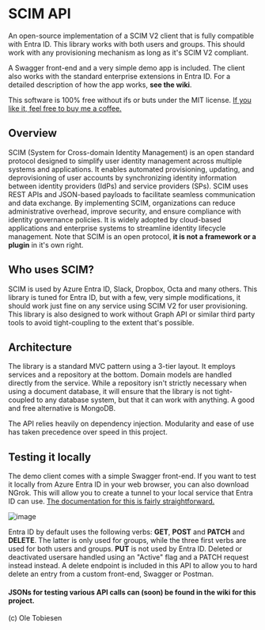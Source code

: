 # SCIM API
An open-source implementation of a SCIM V2 client that is fully compatible with Entra ID. This library works with both users and groups. This should work with any provisioning mechanism as long as it's SCIM V2 compliant.

A Swagger front-end and a very simple demo app is included. The client also works with the standard enterprise extensions in Entra ID.  For a detailed description of how the app works, **see the wiki**.

This software is 100% free without ifs or buts under the MIT license. [If you like it, feel free to buy me a coffee.](https://buymeacoffee.com/Tobiesen)

## Overview

SCIM (System for Cross-domain Identity Management) is an open standard protocol designed to simplify user identity management across multiple systems and applications. It enables automated provisioning, updating, and deprovisioning of user accounts by synchronizing identity information between identity providers (IdPs) and service providers (SPs). SCIM uses REST APIs and JSON-based payloads to facilitate seamless communication and data exchange. By implementing SCIM, organizations can reduce administrative overhead, improve security, and ensure compliance with identity governance policies. It is widely adopted by cloud-based applications and enterprise systems to streamline identity lifecycle management. Note that SCIM is
an open protocol, **it is not a framework or a plugin** in it's own right.

## Who uses SCIM?

SCIM is used by Azure Entra ID, Slack, Dropbox, Octa and many others. This library is tuned for Entra ID, but with a few, very simple modifications, it should work just fine on any service using SCIM V2 for user provisioning. This library is also designed to work without Graph API or similar third party tools to avoid tight-coupling to the extent that's possible.

## Architecture

The library is a standard MVC pattern using a 3-tier layout. It employs services and a repository at the bottom. Domain models are handled directly from the service. While a repository isn't strictly necessary when using a document database, it will ensure that the library is not tight-coupled to any database system, but that it can work with anything. A good and free alternative is MongoDB.

The API relies heavily on dependency injection. Modularity and ease of use has taken precedence over speed in this project.

## Testing it locally

The demo client comes with a simple Swagger front-end. If you want to test it locally from Azure Entra ID in your web browser, you can also download NGrok. This will allow you to create a tunnel to your local service that Entra ID can use. [The documentation for this is fairly straightforward.](https://ngrok.com/docs/getting-started/)

![image](https://github.com/user-attachments/assets/a2f55159-df4b-4424-a1ad-7ea2541bd3a2)

Entra ID by default uses the following verbs: **GET**, **POST** and **PATCH** and **DELETE**. The latter is only used for groups, while the three first verbs are used for both users and groups. **PUT** is not used by Entra ID. Deleted or deactivated usersare handled using an "Active" flag and a PATCH request instead instead. A delete endpoint is included in this API to allow you to hard delete an entry from a custom front-end, Swagger or Postman.

#### JSONs for testing various API calls can (soon) be found in the wiki for this project.

(c) Ole Tobiesen
